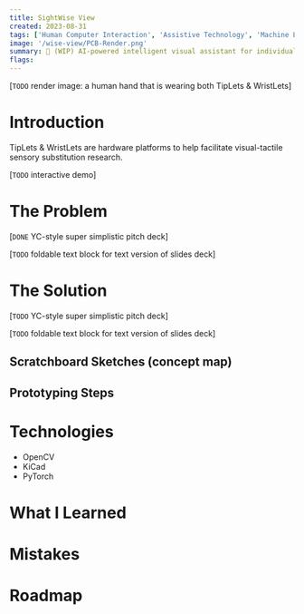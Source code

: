 ```yaml
---
title: SightWise View
created: 2023-08-31
tags: ['Human Computer Interaction', 'Assistive Technology', 'Machine Learning']
image: '/wise-view/PCB-Render.png'
summary: 🚧 (WIP) AI-powered intelligent visual assistant for individuals with visual impairments
flags:
---
```


[`TODO` render image: a human hand that is wearing both TipLets & WristLets]

# Introduction

TipLets & WristLets are hardware platforms to help facilitate visual-tactile sensory substitution research.

[`TODO` interactive demo]

# The Problem

[`DONE` YC-style super simplistic pitch deck]

[`TODO` foldable text block for text version of slides deck]

# The Solution

[`TODO` YC-style super simplistic pitch deck]

[`TODO` foldable text block for text version of slides deck]

## Scratchboard Sketches (concept map)

## Prototyping Steps

# Technologies

- OpenCV
- KiCad
- PyTorch

# What I Learned

# Mistakes

# Roadmap

